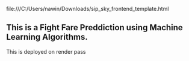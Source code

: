 
file:///C:/Users/nawin/Downloads/sip_sky_frontend_template.html

## This is a Fight Fare Preddiction using Machine Learning Algorithms.

This is deployed on render pass




